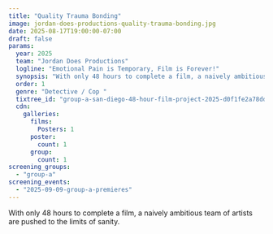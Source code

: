 ```yaml
---
title: "Quality Trauma Bonding"
image: jordan-does-productions-quality-trauma-bonding.jpg
date: 2025-08-17T19:00:00-07:00
draft: false
params:
  year: 2025
  team: "Jordan Does Productions"
  logline: "Emotional Pain is Temporary, Film is Forever!"
  synopsis: "With only 48 hours to complete a film, a naively ambitious team of artists are pushed to the limits of sanity.  "
  order: 1
  genre: "Detective / Cop "
  tixtree_id: "group-a-san-diego-48-hour-film-project-2025-d0f1fe2a78dd"
  cdn:
    galleries:
      films:
        Posters: 1
      poster:
        count: 1
      group:
        count: 1
screening_groups:
  - "group-a"
screening_events:
  - "2025-09-09-group-a-premieres"
---
```


With only 48 hours to complete a film, a naively ambitious team of artists are pushed to the limits of sanity.  
